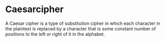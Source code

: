 # Caesarcipher
A Caesar cipher is a type of substitution cipher in which each character in the plaintext is replaced by a character that is some constant number of positions to the left or right of it in the alphabet.
